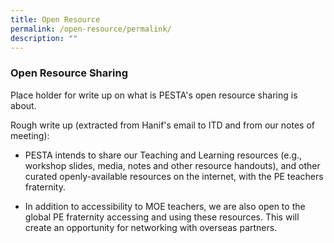 ```yaml
---
title: Open Resource
permalink: /open-resource/permalink/
description: ""
---
```

### Open Resource Sharing

Place holder for write up on what is PESTA's open resource sharing is about. 

Rough write up (extracted from Hanif's email to ITD and from our notes of meeting):

*   PESTA intends to share our Teaching and Learning resources (e.g., workshop slides, media, notes and other resource handouts), and other curated openly-available resources on the internet, with the PE teachers fraternity. 
    
*   In addition to accessibility to MOE teachers, we are also open to the global PE fraternity accessing and using these resources. This will create an opportunity for networking with overseas partners.
